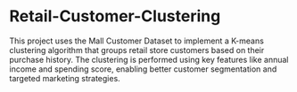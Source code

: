 # Retail-Customer-Clustering
This project uses the Mall Customer Dataset to implement a K-means clustering algorithm that groups retail store customers based on their purchase history. The clustering is performed using key features like annual income and spending score, enabling better customer segmentation and targeted marketing strategies.
